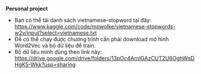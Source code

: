 **Personal project** 
- Bạn có thể tải danh sách vietnamese-stopword tại đây: https://www.kaggle.com/code/mpwolke/vietnamese-stopwords-w2v/input?select=vietnamese.txt
- Để có thể chạy được chương trình cần phải download mô hình Word2Vec và bộ dữ liệu để train.
- Bộ dữ liệu mình dùng theo link này: https://drive.google.com/drive/folders/13pOc4ArnlGAzCUT2U6OghWqDHgK5-Wkk?usp=sharing
